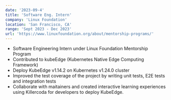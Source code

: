 ```yaml
---
date: '2023-09-4'
title: 'Software Eng. Intern'
company: 'Linux Foundation'
location: 'San Francisco, CA'
range: 'Sept 2023 - Dec 2023'
url: 'https://www.linuxfoundation.org/about/mentorship-programs/'
---
```


- Software Engineering Intern under Linux Foundation Mentorship Program
- Contributed to kubeEdge (Kubernetes Native Edge Computing Framework)
- Deploy KubeEdge v1.14.2 on Kubernetes v1.24.0 cluster
- Improved the test coverage of the project by writing unit tests, E2E tests and integration tests
- Collaborate with maitainers and created interactive learning experiences using Killercoda for developers to deploy KubeEdge.
